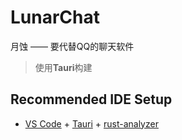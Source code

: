 # LunarChat

月蚀 —— 要代替QQ的聊天软件   
> 使用**Tauri**构建

## Recommended IDE Setup

- [VS Code](https://code.visualstudio.com/) + [Tauri](https://marketplace.visualstudio.com/items?itemName=tauri-apps.tauri-vscode) + [rust-analyzer](https://marketplace.visualstudio.com/items?itemName=rust-lang.rust-analyzer)
